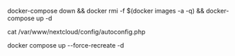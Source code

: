 docker-compose down && docker rmi -f $(docker images -a -q) && docker-compose up -d

cat /var/www/nextcloud/config/autoconfig.php


docker compose up --force-recreate -d